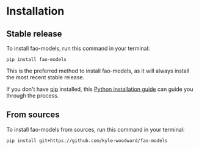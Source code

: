 # Installation

## Stable release

To install fao-models, run this command in your terminal:

```
pip install fao-models
```

This is the preferred method to install fao-models, as it will always install the most recent stable release.

If you don't have [pip](https://pip.pypa.io) installed, this [Python installation guide](http://docs.python-guide.org/en/latest/starting/installation/) can guide you through the process.

## From sources

To install fao-models from sources, run this command in your terminal:

```
pip install git+https://github.com/kyle-woodward/fao-models
```
